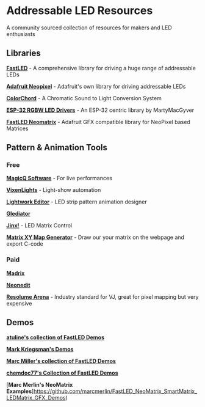 # Addressable LED Resources
A community sourced collection of resources for makers and LED enthusiasts

## Libraries
[**FastLED**](https://github.com/FastLED/FastLED) - A comprehensive library for driving a huge range of addressable LEDs

[**Adafruit Neopixel**](https://github.com/adafruit/Adafruit_NeoPixel) - Adafruit's own library for driving addressable LEDs

[**ColorChord**](https://github.com/cnlohr/colorchord) - A Chromatic Sound to Light Conversion System

[**ESP-32 RGBW LED Drivers**](https://github.com/MartyMacGyver/ESP32-Digital-RGB-LED-Drivers) - An ESP-32 centric library by MartyMacGyver

[**FastLED Neomatrix**](https://github.com/marcmerlin/FastLED_NeoMatrix) - Adafruit GFX compatible library for NeoPixel based Matrices


## Pattern & Animation Tools
### Free
[**MagicQ Software**](https://chamsyslighting.com/products/magicq) - For live performances

[**VixenLights**](http://www.vixenlights.com/) - Light-show automation

[**Lightwork Editor**](https://hohmbody.com/flickerstrip/lightwork/) - LED strip pattern animation designer

[**Glediator**](https://oneguyoneblog.com/downloads/)

[**Jinx!**](http://www.live-leds.de) - LED Matrix Control

[**Matrix XY Map Generator**](https://macetech.github.io/FastLED-XY-Map-Generator/) - Draw our your matrix on the webpage and export C-code

### Paid
[**Madrix**](https://www.madrix.com/)

[**Neonedit**](http://www.neonedit.com/)

[**Resolume Arena**](https://resolume.com/software) - Industry standard for VJ, great for pixel mapping but very expensive

## Demos
[**atuline's collection of FastLED Demos**](https://github.com/atuline/FastLED-Demos)

[**Mark Kriegsman's Demos**](https://gist.github.com/kriegsman)

[**Marc Miller's collection of FastLED Demos**](https://github.com/marmilicious/FastLED_examples)

[**chemdoc77's Collection of FastLED Demos**](https://gist.github.com/chemdoc77)

[**Marc Merlin's NeoMatrix Examples**]https://github.com/marcmerlin/FastLED_NeoMatrix_SmartMatrix_LEDMatrix_GFX_Demos)
